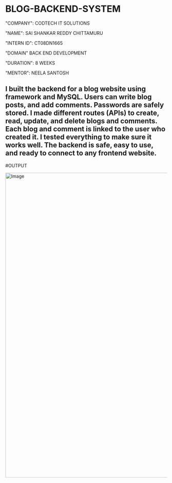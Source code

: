 # BLOG-BACKEND-SYSTEM

"COMPANY": CODTECH IT SOLUTIONS

"NAME": SAI SHANKAR REDDY CHITTAMURU

"INTERN ID": CT08DN1665

"DOMAIN" BACK END DEVELOPMENT

"DURATION": 8 WEEKS

"MENTOR": NEELA SANTOSH

## I built the backend for a blog website using framework and MySQL. Users can write blog posts, and add comments. Passwords are safely stored. I made different routes (APIs) to create, read, update, and delete blogs and comments. Each blog and comment is linked to the user who created it. I tested everything to make sure it works well. The backend is safe, easy to use, and ready to connect to any frontend website.

#OUTPUT

<img width="1910" height="950" alt="Image" src="https://github.com/user-attachments/assets/1da1764c-701b-43fb-94bd-6976b8413ff2" />
